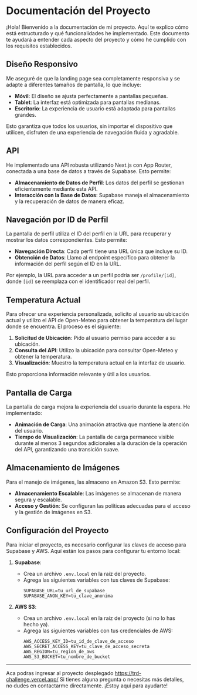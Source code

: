 # Documentación del Proyecto

¡Hola! Bienvenido a la documentación de mi proyecto. Aquí te explico cómo está estructurado y qué funcionalidades he implementado. Este documento te ayudará a entender cada aspecto del proyecto y cómo he cumplido con los requisitos establecidos.


## Diseño Responsivo

Me aseguré de que la landing page sea completamente responsiva y se adapte a diferentes tamaños de pantalla, lo que incluye:

- **Móvil**: El diseño se ajusta perfectamente a pantallas pequeñas.
- **Tablet**: La interfaz está optimizada para pantallas medianas.
- **Escritorio**: La experiencia de usuario está adaptada para pantallas grandes.

Esto garantiza que todos los usuarios, sin importar el dispositivo que utilicen, disfruten de una experiencia de navegación fluida y agradable.

## API

He implementado una API robusta utilizando Next.js con App Router, conectada a una base de datos a través de Supabase. Esto permite:

- **Almacenamiento de Datos de Perfil**: Los datos del perfil se gestionan eficientemente mediante esta API.
- **Interacción con la Base de Datos**: Supabase maneja el almacenamiento y la recuperación de datos de manera eficaz.

## Navegación por ID de Perfil

La pantalla de perfil utiliza el ID del perfil en la URL para recuperar y mostrar los datos correspondientes. Esto permite:

- **Navegación Directa**: Cada perfil tiene una URL única que incluye su ID.
- **Obtención de Datos**: Llamo al endpoint específico para obtener la información del perfil según el ID en la URL.

Por ejemplo, la URL para acceder a un perfil podría ser `/profile/[id]`, donde `[id]` se reemplaza con el identificador real del perfil.

## Temperatura Actual

Para ofrecer una experiencia personalizada, solicito al usuario su ubicación actual y utilizo el API de Open-Meteo para obtener la temperatura del lugar donde se encuentra. El proceso es el siguiente:

1. **Solicitud de Ubicación**: Pido al usuario permiso para acceder a su ubicación.
2. **Consulta del API**: Utilizo la ubicación para consultar Open-Meteo y obtener la temperatura.
3. **Visualización**: Muestro la temperatura actual en la interfaz de usuario.

Esto proporciona información relevante y útil a los usuarios.

## Pantalla de Carga

La pantalla de carga mejora la experiencia del usuario durante la espera. He implementado:

- **Animación de Carga**: Una animación atractiva que mantiene la atención del usuario.
- **Tiempo de Visualización**: La pantalla de carga permanece visible durante al menos 3 segundos adicionales a la duración de la operación del API, garantizando una transición suave.

## Almacenamiento de Imágenes

Para el manejo de imágenes, las almaceno en Amazon S3. Esto permite:

- **Almacenamiento Escalable**: Las imágenes se almacenan de manera segura y escalable.
- **Acceso y Gestión**: Se configuran las políticas adecuadas para el acceso y la gestión de imágenes en S3.

## Configuración del Proyecto

Para iniciar el proyecto, es necesario configurar las claves de acceso para Supabase y AWS. Aquí están los pasos para configurar tu entorno local:

1. **Supabase**:
   - Crea un archivo `.env.local` en la raíz del proyecto.
   - Agrega las siguientes variables con tus claves de Supabase:
     ```env
     SUPABASE_URL=tu_url_de_supabase
     SUPABASE_ANON_KEY=tu_clave_anonima
     ```

2. **AWS S3**:
   - Crea un archivo `.env.local` en la raíz del proyecto (si no lo has hecho ya).
   - Agrega las siguientes variables con tus credenciales de AWS:
     ```env
     AWS_ACCESS_KEY_ID=tu_id_de_clave_de_acceso
     AWS_SECRET_ACCESS_KEY=tu_clave_de_acceso_secreta
     AWS_REGION=tu_region_de_aws
     AWS_S3_BUCKET=tu_nombre_de_bucket
     ```

---
Aca podras ingresar al proyecto desplegado https://trd-challenge.vercel.app/
Si tienes alguna pregunta o necesitas más detalles, no dudes en contactarme directamente. ¡Estoy aquí para ayudarte!


